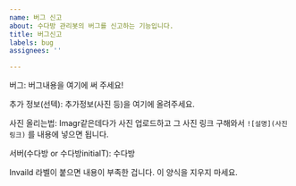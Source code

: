```yaml
---
name: 버그 신고
about: 수다방 관리봇의 버그를 신고하는 기능입니다.
title: 버그신고
labels: bug
assignees: ''

---
```


버그:
버그내용을 여기에 써 주세요!

추가 정보(선텍):
추가정보(사진 등)을 여기에 올려주세요.

사진 올리는법:
Imagr같은데다가 사진 업로드하고
그 사진 링크 구해와서
`![설명](사진 링크)` 를 내용에 넣으면 됩니다.

서버(수다방 or 수다방initialT): 수다방

Invaild 라벨이 붙으면 내용이 부족한 겁니다.
이 양식을 지우지 마세요.
